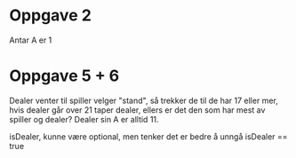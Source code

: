 # Oppgave 2
Antar A er 1

# Oppgave 5 + 6
Dealer venter til spiller velger "stand", så trekker de til de har 17 eller mer, hvis dealer går over 21 taper dealer, ellers er det den som har mest av spiller og dealer?
Dealer sin A er alltid 11.

isDealer, kunne være optional, men tenker det er bedre å unngå isDealer == true